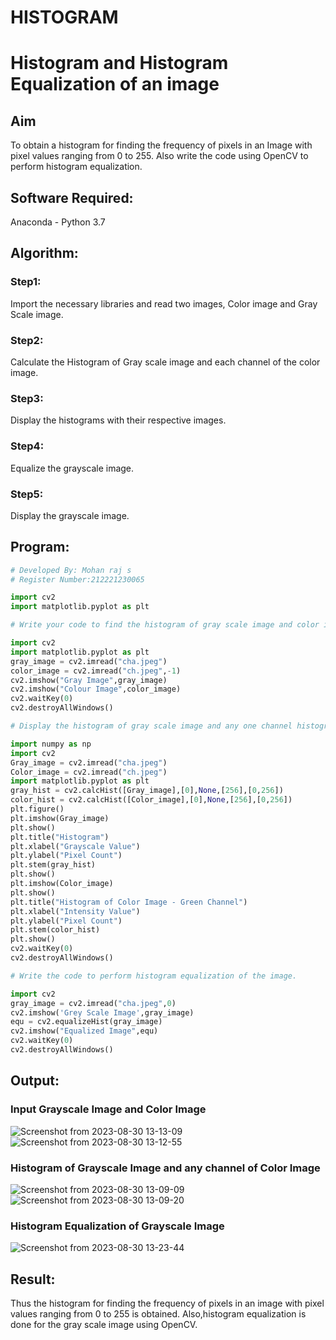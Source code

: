 # HISTOGRAM
# Histogram and Histogram Equalization of an image
## Aim
To obtain a histogram for finding the frequency of pixels in an Image with pixel values ranging from 0 to 255. Also write the code using OpenCV to perform histogram equalization.

## Software Required:
Anaconda - Python 3.7

## Algorithm:
### Step1:
Import the necessary libraries and read two images, Color image and Gray Scale image.
<br>

### Step2:
Calculate the Histogram of Gray scale image and each channel of the color image.
<br>

### Step3:


Display the histograms with their respective images.
<br>

### Step4:
Equalize the grayscale image.
<br>

### Step5:
Display the grayscale image.
<br>

## Program:
```python
# Developed By: Mohan raj s
# Register Number:212221230065
```
```python
import cv2
import matplotlib.pyplot as plt
```
```python
# Write your code to find the histogram of gray scale image and color image channels.

import cv2
import matplotlib.pyplot as plt
gray_image = cv2.imread("cha.jpeg")
color_image = cv2.imread("ch.jpeg",-1)
cv2.imshow("Gray Image",gray_image)
cv2.imshow("Colour Image",color_image)
cv2.waitKey(0)
cv2.destroyAllWindows()
```
```python
# Display the histogram of gray scale image and any one channel histogram from color image

import numpy as np
import cv2
Gray_image = cv2.imread("cha.jpeg")
Color_image = cv2.imread("ch.jpeg")
import matplotlib.pyplot as plt
gray_hist = cv2.calcHist([Gray_image],[0],None,[256],[0,256])
color_hist = cv2.calcHist([Color_image],[0],None,[256],[0,256])
plt.figure()
plt.imshow(Gray_image)
plt.show()
plt.title("Histogram")
plt.xlabel("Grayscale Value")
plt.ylabel("Pixel Count")
plt.stem(gray_hist)
plt.show()
plt.imshow(Color_image)
plt.show()
plt.title("Histogram of Color Image - Green Channel")
plt.xlabel("Intensity Value")
plt.ylabel("Pixel Count")
plt.stem(color_hist)
plt.show()
cv2.waitKey(0)
cv2.destroyAllWindows()
```
```python
# Write the code to perform histogram equalization of the image. 

import cv2
gray_image = cv2.imread("cha.jpeg",0)
cv2.imshow('Grey Scale Image',gray_image)
equ = cv2.equalizeHist(gray_image)
cv2.imshow("Equalized Image",equ)
cv2.waitKey(0)
cv2.destroyAllWindows()
```
## Output:
### Input Grayscale Image and Color Image
![Screenshot from 2023-08-30 13-13-09](https://github.com/chandrumathiyazhagan/HISTOGRAM/assets/119393023/d632afde-c10c-4716-8a4c-975430b90e9a)
![Screenshot from 2023-08-30 13-12-55](https://github.com/chandrumathiyazhagan/HISTOGRAM/assets/119393023/cd7f303c-4203-47cb-a80e-f3aaeffc98b1)


### Histogram of Grayscale Image and any channel of Color Image
![Screenshot from 2023-08-30 13-09-09](https://github.com/chandrumathiyazhagan/HISTOGRAM/assets/119393023/73d9a943-dfc8-4a44-b8aa-4c56152a8f60)
![Screenshot from 2023-08-30 13-09-20](https://github.com/chandrumathiyazhagan/HISTOGRAM/assets/119393023/cb841e05-4727-40a1-887d-a0f2953293cf)

### Histogram Equalization of Grayscale Image
![Screenshot from 2023-08-30 13-23-44](https://github.com/chandrumathiyazhagan/HISTOGRAM/assets/119393023/e2d42691-2a64-4652-a36d-787e23000008)

## Result: 
Thus the histogram for finding the frequency of pixels in an image with pixel values ranging from 0 to 255 is obtained. Also,histogram equalization is done for the gray scale image using OpenCV.
